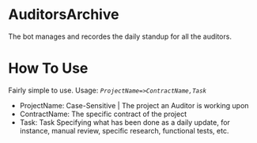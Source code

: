 # AuditorsArchive  
The bot manages and recordes the daily standup for all the auditors.

# How To Use  
Fairly simple to use. 
Usage: *`ProjectName=>ContractName,Task`*
+ ProjectName: Case-Sensitive | The project an Auditor is working upon
+ ContractName: The specific contract of the project
+ Task: Task Specifying what has been done as a daily update, for instance, manual review, specific research, functional tests, etc.
